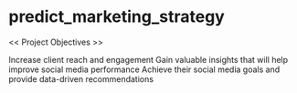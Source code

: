 # predict_marketing_strategy

<< Project Objectives >>

Increase client reach and engagement
Gain valuable insights that will help improve social media performance
Achieve their social media goals and provide data-driven recommendations
